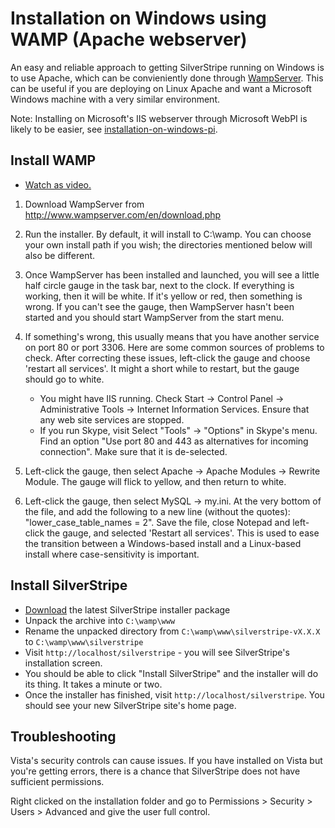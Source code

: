 # Installation on Windows using WAMP (Apache webserver)

An easy and reliable approach to getting SilverStripe running on Windows is to use Apache, which can be convieniently
done through [WampServer](http://www.wampserver.com/en/). This can be useful if you are deploying on Linux Apache and
want a Microsoft Windows machine with a very similar environment.

Note: Installing on Microsoft's IIS webserver through Microsoft WebPI is likely to be easier, see
[installation-on-windows-pi](installation-on-windows-pi).

## Install WAMP

*  [Watch as video.](http://www.silverstripe.com/assets/screencasts/silverstripe-installation-wamp/index.html)

1.  Download WampServer from http://www.wampserver.com/en/download.php
2.  Run the installer.  By default, it will install to C:\wamp.  You can choose your own install path if you wish; the
directories mentioned below will also be different.
3.  Once WampServer has been installed and launched, you will see a little half circle gauge in the task bar, next to
the clock.  If everything is working, then it will be white.  If it's yellow or red, then something is wrong.  If you
can't see the gauge, then WampServer hasn't been started and you should start WampServer from the start menu.
4.  If something's wrong, this usually means that you have another service on port 80 or port 3306.   Here are some
common sources of problems to check.  After correcting these issues, left-click the gauge and choose 'restart all
services'.  It might a short while to restart, but the gauge should go to white.

    * You might have IIS running.  Check Start -> Control Panel -> Administrative Tools -> Internet Information
Services.   Ensure that any web site services are stopped.
    * If you run Skype, visit Select "Tools" -> "Options" in Skype's menu.  Find an option "Use port 80 and 443 as
alternatives for incoming connection".  Make sure that it is de-selected.
5.  Left-click the gauge, then select Apache -> Apache Modules -> Rewrite Module.  The gauge will flick to yellow, and
then return to white.
6.  Left-click the gauge, then select MySQL -> my.ini. At the very bottom of the file, and add the following to a new
line (without the quotes): "lower_case_table_names = 2". Save the file, close Notepad and left-click the gauge, and
selected 'Restart all services'. This is used to ease the transition between a Windows-based install and a Linux-based
install where case-sensitivity is important.

## Install SilverStripe

 * [Download](http://silverstripe.org/download) the latest SilverStripe installer package
 *  Unpack the archive into `C:\wamp\www`
 *  Rename the unpacked directory from `C:\wamp\www\silverstripe-vX.X.X` to `C:\wamp\www\silverstripe`
 *  Visit `http://localhost/silverstripe` - you will see SilverStripe's installation screen.
 * You should be able to click "Install SilverStripe" and the installer will do its thing.  It takes a minute or two.
 * Once the installer has finished, visit `http://localhost/silverstripe`.  You should see your new SilverStripe site's
home page.

## Troubleshooting

Vista's security controls can cause issues. If you have installed on Vista but you're getting errors, there is a chance
that SilverStripe does not have sufficient permissions.

Right clicked on the installation folder and go to Permissions > Security > Users > Advanced and give the user full
control. 